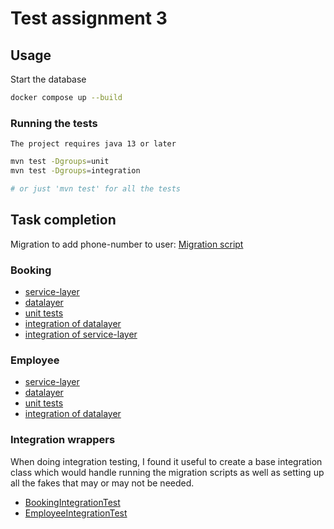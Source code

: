 # Test assignment 3

## Usage

Start the database

```bash
docker compose up --build
```

### Running the tests

`The project requires java 13 or later`

```bash
mvn test -Dgroups=unit
mvn test -Dgroups=integration

# or just 'mvn test' for all the tests
```

## Task completion

Migration to add phone-number to user: [Migration script](src/main/resources/db/migration/V5__add_phonenumber_to_customer.sql)

### Booking

- [service-layer](src/main/java/servicelayer/booking)
- [datalayer](src/main/java/datalayer/booking)
- [unit tests](src/test/java/unit/servicelayer/booking)
- [integration of datalayer](src/test/java/integration/datalayer/booking)
- [integration of service-layer](src/test/java/integration/servicelayer/booking)

### Employee

- [service-layer](src/main/java/servicelayer/employee)
- [datalayer](src/main/java/datalayer/employee)
- [unit tests](src/test/java/unit/servicelayer/employee)
- [integration of datalayer](src/test/java/integration/datalayer/employee)

### Integration wrappers

When doing integration testing, I found it useful to create a base integration class which would handle running the migration
scripts as well as setting up all the fakes that may or may not be needed.

- [BookingIntegrationTest](src/test/java/integration/BookingIntegrationTest.java)
- [EmployeeIntegrationTest](src/test/java/integration/EmployeeIntegrationTest.java)